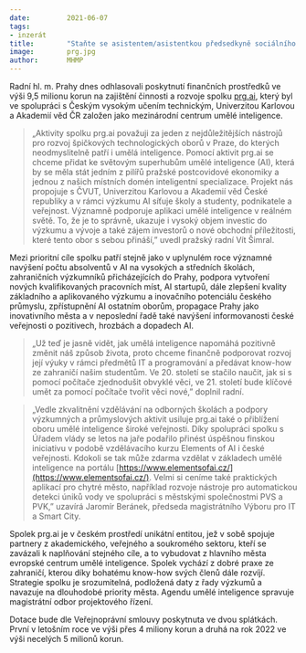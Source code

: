 ```yaml
---
date:         2021-06-07
tags:         
- inzerát
title:        "Staňte se asistentem/asistentkou předsedkyně sociálního výboru Evy Horákové"
image: 	      prg.jpg
author:       MHMP
---
```


Radní hl. m. Prahy dnes odhlasovali poskytnutí finančních prostředků ve výši 9,5 milionu korun na zajištění činnosti a rozvoje spolku [prg.ai](http://prg.ai/), který byl ve spolupráci s Českým vysokým učením technickým, Univerzitou Karlovou a Akademií věd ČR založen jako mezinárodní centrum umělé inteligence.

> „Aktivity spolku prg.ai považuji za jeden z nejdůležitějších nástrojů pro rozvoj špičkových technologických oborů v Praze, do kterých neodmyslitelně patří i umělá inteligence. Pomocí aktivit prg.ai se chceme přidat ke světovým superhubům umělé inteligence (AI), která by se měla stát jedním z pilířů pražské postcovidové ekonomiky a jednou z našich místních domén inteligentní specializace. Projekt nás propojuje s ČVUT, Univerzitou Karlovou a Akademií věd České republiky a v rámci výzkumu AI síťuje školy a studenty, podnikatele a veřejnost. Významně podporuje aplikaci umělé inteligence v reálném světě. To, že je to správně, ukazuje i vysoký objem investic do výzkumu a vývoje a také zájem investorů o nové obchodní příležitosti, které tento obor s sebou přináší,” uvedl pražský radní Vít Šimral.   

Mezi prioritní cíle spolku patří stejně jako v uplynulém roce významné navýšení počtu absolventů v AI na vysokých a středních školách, zahraničních výzkumníků přicházejících do Prahy, podpora vytvoření nových kvalifikovaných pracovních míst, AI startupů, dále zlepšení kvality základního a aplikovaného výzkumu a inovačního potenciálu českého průmyslu, zpřístupnění AI ostatním oborům, propagace Prahy jako inovativního města a v neposlední řadě také navýšení informovanosti české veřejnosti o pozitivech, hrozbách a dopadech AI.

> „Už teď je jasně vidět, jak umělá inteligence napomáhá pozitivně změnit náš způsob života, proto chceme finančně podporovat rozvoj její výuky v rámci předmětů IT a programování a předávat know-how ze zahraničí našim studentům. Ve 20. století se stačilo naučit, jak si s pomocí počítače zjednodušit obvyklé věci, ve 21. století bude klíčové umět za pomocí počítače tvořit věci nové,” doplnil radní.

> „Vedle zkvalitnění vzdělávání na odborných školách a podpory výzkumných a průmyslových aktivit usiluje prg.ai také o přiblížení oboru umělé inteligence široké veřejnosti. Díky spolupráci spolku s Úřadem vlády se letos na jaře podařilo přinést úspěšnou finskou iniciativu v podobě vzdělávacího kurzu Elements of AI i české veřejnosti. Kdokoli se tak může zdarma vzdělat v základech umělé inteligence na portálu [https://www.elementsofai.cz/](https://www.elementsofai.cz/). Velmi si ceníme také praktických aplikací pro chytré město, například rozvoje nástroje pro automatickou detekci úniků vody ve spolupráci s městskými společnostmi PVS a PVK,” uzavírá Jaromír Beránek, předseda magistrátního Výboru pro IT a Smart City.

Spolek prg.ai je v českém prostředí unikátní entitou, jež v sobě spojuje partnery z akademického, veřejného a soukromého sektoru, kteří se zavázali k naplňování stejného cíle, a to vybudovat z hlavního města evropské centrum umělé inteligence. Spolek vychází z dobré praxe ze zahraničí, kterou díky bohatému know-how svých členů dále rozvíjí. Strategie spolku je srozumitelná, podložená daty z řady výzkumů a navazuje na dlouhodobé priority města. Agendu umělé inteligence spravuje magistrátní odbor projektového řízení.

Dotace bude dle Veřejnoprávní smlouvy poskytnuta ve dvou splátkách. První v letošním roce ve výši přes 4 miliony korun a druhá na rok 2022 ve výši necelých 5 milionů korun.
